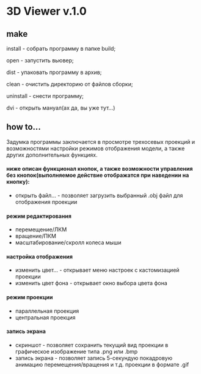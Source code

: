 # 3D Viewer v.1.0
## make
install - собрать программу в папке build;

open - запустить вьювер;

dist - упаковать программу в архив;

clean - очистить директорию от файлов сборки;

uninstall - снести программу;

dvi - открыть мануал(ах да, вы уже тут...)

## how to...

Задумка программы заключается в просмотре трехосевых проекций и возможностями настройки режимов отображения модели, а также других дополнительных функциях.

#### ниже описан функционал кнопок, а также возможности управления без кнопок(выполняемое действие отображатся при наведении на кнопку):

- открыть файл... - позволяет загрузить выбранный .obj файл для отображения проекции

#### режим редактирования

- перемещение/ЛКМ
- вращение/ПКМ
- масштабирование/скролл колеса мыши

#### настройка отображения

- изменить цвет... - открывает меню настроек с кастомизацией проекции
- изменить цвет фона - открывает окно выбора цвета фона

#### режим проекции

- параллельная проекция
- центральная проекция

#### запись экрана

- скриншот - позволяет сохранить текущий вид проекции в графическое изображение типа .png или .bmp
-  запись экрана - позволяет запись 5-секундую покадровую анимацию перемещения/вращения и т.д. проекции в формате .gif

